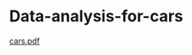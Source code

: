 # Data-analysis-for-cars


[cars.pdf](https://github.com/divine442/Data-analysis-for-cars/files/9497521/cars.pdf)
